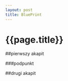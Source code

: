```yaml
---
layout: post
title: BluePrint
---
```


# {{page.title}}

##pierwszy akapit

###podpunkt

##drugi akapit
